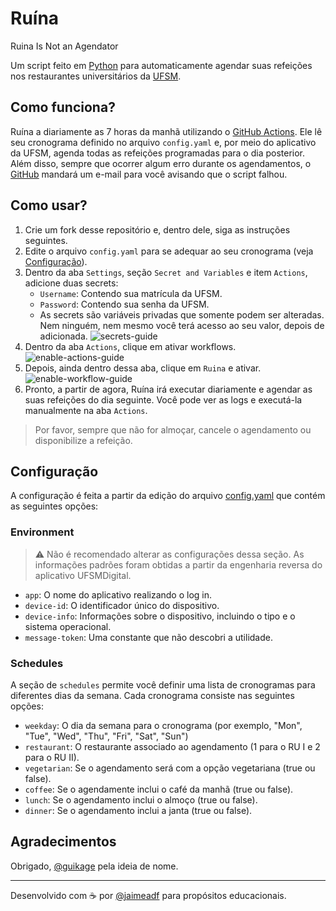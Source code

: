 # Ruína
Ruina Is Not an Agendator

Um script feito em [Python](https://www.python.org) para automaticamente agendar suas refeições nos restaurantes universitários da [UFSM](https://www.ufsm.br).

## Como funciona?
Ruína 
a diariamente as 7 horas da manhã utilizando o [GitHub Actions](https://github.com/features/actions).
Ele lê seu cronograma definido no arquivo `config.yaml` e, por meio do aplicativo da UFSM, agenda todas as refeições
programadas para o dia posterior. Além disso, sempre que ocorrer algum erro durante os agendamentos, o [GitHub](https://github.com)
mandará um e-mail para você avisando que o script falhou.

## Como usar?
1. Crie um fork desse repositório e, dentro dele, siga as instruções seguintes.
2. Edite o arquivo `config.yaml` para se adequar ao seu cronograma (veja [Configuração](#Configuração)).
3. Dentro da aba `Settings`, seção `Secret and Variables` e item `Actions`, adicione duas secrets:
    - `Username`: Contendo sua matrícula da UFSM.
    - `Password`: Contendo sua senha da UFSM.
    - As secrets são variáveis privadas que somente podem ser alteradas. Nem ninguém, nem mesmo você terá acesso ao seu valor, depois de adicionada.
    ![secrets-guide](https://github.com/jaimeadf/ruina/assets/40345645/5dbf88a6-238e-4bf2-a1d5-679ee9284dfe)
4. Dentro da aba `Actions`, clique em ativar workflows.
    ![enable-actions-guide](https://github.com/jaimeadf/ruina/assets/40345645/51d51b12-948b-4ff0-a651-b8e60fa01995)
6. Depois, ainda dentro dessa aba, clique em `Ruina` e ativar.
    ![enable-workflow-guide](https://github.com/jaimeadf/ruina/assets/40345645/c3a42713-0a4a-4e2f-b156-9693c62dbae4)
8. Pronto, a partir de agora, Ruína irá executar diariamente e agendar as suas refeições do dia seguinte. Você pode ver as logs e
executá-la manualmente na aba `Actions`.

> Por favor, sempre que não for almoçar, cancele o agendamento ou disponibilize a refeição.

## Configuração
A configuração é feita a partir da edição do arquivo [config.yaml](config.yaml) que contém as seguintes opções:

### Environment
> ⚠️ Não é recomendado alterar as configurações dessa seção. As informações padrões foram obtidas
> a partir da engenharia reversa do aplicativo UFSMDigital.

- `app`: O nome do aplicativo realizando o log in.
- `device-id`: O identificador único do dispositivo.
- `device-info`: Informações sobre o dispositivo, incluindo o tipo e o sistema operacional.
- `message-token`: Uma constante que não descobri a utilidade.

### Schedules
A seção de `schedules` permite você definir uma lista de cronogramas para diferentes dias da semana.
Cada cronograma consiste nas seguintes opções:
- `weekday`: O dia da semana para o cronograma (por exemplo, "Mon", "Tue", "Wed", "Thu", "Fri", "Sat", "Sun")
- `restaurant`: O restaurante associado ao agendamento (1 para o RU I e 2 para o RU II).
- `vegetarian`: Se o agendamento será com a opção vegetariana (true ou false).
- `coffee`: Se o agendamente inclui o café da manhã (true ou false).
- `lunch`: Se o agendamento inclui o almoço (true ou false).
- `dinner`: Se o agendamento inclui a janta (true ou false).

## Agradecimentos
Obrigado, [@guikage](https://github.com/guikage) pela ideia de nome.

<hr />

Desenvolvido com ☕ por [@jaimeadf](https://github.com/jaimeadf) para propósitos educacionais.
